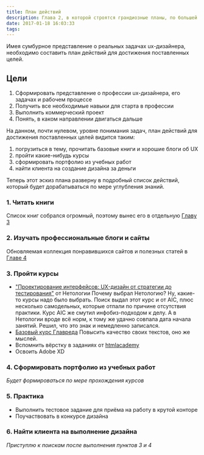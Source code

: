```yaml
---
title: План действий
description: Глава 2, в которой строятся грандиозные планы, по большей части несбыточные
date: 2017-01-18 16:03:33
tags:
---
```


Имея сумбурное представление о реальных задачах ux-дизайнера, необходимо составить план действий для достижения поставленных целей.

## Цели

1. Сформировать представление о профессии ux-дизайнера, его задачах и рабочем процессе
2. Получить все необходимые навыки для старта в профессии
3. Выполнить коммерческий проект
4. Понять, в каком направлении двигаться дальше

На данном, почти нулевом, уровне понимания задач, план действий для достижения поставленных целей видится таким:

  1. погрузиться в тему, прочитать базовые книги и хорошие блоги об UX
  2. пройти какие-нибудь курсы
  3. сформировать портфолио из учебных работ
  4. найти клиента на создание дизайна за деньги

Теперь этот эскиз плана разверну в подробный список действий, который будет дорабатываться по мере углубления знаний.

### 1. Читать книги

Список книг собрался огромный, поэтому вынес его в отдельную [Главу 3](../03-ux-books/)

### 2. Изучать профессиональные блоги и сайты

Обновляемая коллекция понравившихся сайтов и полезных статей в [Главе 4](../04-ux-links/)

### 3. Пройти курсы
  
* ["Проектирование интерфейсов: UX-дизайн от стратегии до тестирования"](http://netology.ru/programs/ui-ux?pid=up5391634) от Нетологии
  Почему выбрал Нетологию? Ну, какие-то курсы надо было выбрать. Поиск выдал этот курс и от AIC, плюс несколько самодельных, которые отпали по причине отсутствия практики. Курс AIC же смутил инфобиз-подходом к делу. А в Нетологии вроде всё норм, к тому же удачно совпала дата начала занятий. Решил, что это знак и немедленно записался.
* [Базовый курс Главреда](http://maximilyahov.ru/blog/all/availability/)
   Повысить качество своих текстов, оно же мыслей.
* Вспомнить вёрстку в заданиях от [htmlacademy](https://htmlacademy.ru/)
* Освоить Adobe XD

### 4. Сформировать портфолио из учебных работ
  
  *Будет формироваться по мере прохождения курсов*

### 5. Практика

* Выполнить тестовое задание для приёма на работу в крутой конторе
* Поучаствовать в конкурсе дизайна

### 6. Найти клиента на выполнение дизайна
  
  *Приступлю к поискам после выполнения пунктов 3 и 4*
